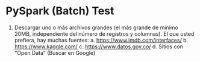 # PySpark (Batch) Test
1. Descargar uno o más archivos grandes (el más grande de mínimo 20MB, independiente del número de registros y columnas). El que usted prefiera, hay muchas fuentes:
a. https://www.imdb.com/interfaces/ 
b. https://www.kaggle.com/ 
c. https://www.datos.gov.co/ 
d. Sitios con “Open Data” (Buscar en Google) 

